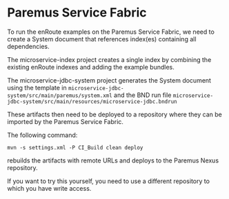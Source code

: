 # Paremus Service Fabric

To run the enRoute examples on the Paremus Service Fabric, we need to create a System document that references index(es) containing all dependencies.

The microservice-index project creates a single index by combining the existing enRoute indexes and adding the example bundles.

The microservice-jdbc-system project generates the System document using the template in `microservice-jdbc-system/src/main/paremus/system.xml` and the BND run file `microservice-jdbc-system/src/main/resources/microservice-jdbc.bndrun`

These artifacts then need to be deployed to a repository where they can be imported by the Paremus Service Fabric.

The following command:

```
mvn -s settings.xml -P CI_Build clean deploy
```

rebuilds the artifacts with remote URLs and deploys to the Paremus Nexus repository.

If you want to try this yourself, you need to use a different repository to which you have write access.
